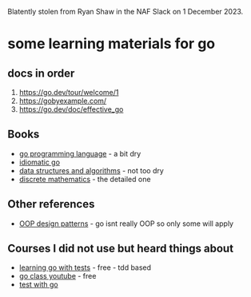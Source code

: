 Blatently stolen from Ryan Shaw in the NAF Slack on 1 December 2023.

# some learning materials for go

## docs in order
1. https://go.dev/tour/welcome/1
2. https://gobyexample.com/
3. https://go.dev/doc/effective_go

## Books
* [go programming language](https://www.amazon.com/Programming-Language-Addison-Wesley-Professional-Computing/dp/0134190440) - a bit dry
* [idiomatic go](https://www.amazon.com/Learning-Go-Idiomatic-Real-World-Programming/dp/1492077216)
* [data structures and algorithms](https://www.amazon.com/Common-Sense-Guide-Structures-Algorithms-Second/dp/1680507222/ref=pd_lpo_sccl_1/140-1949183-0038165?pd_rd_w=dLi2A&content-id=amzn1.sym.116f529c-aa4d-4763-b2b6-4d614ec7dc00&pf_rd_p=116f529c-aa4d-4763-b2b6-4d614ec7dc00&pf_rd_r=4HW088683C48G59J7AXW&pd_rd_wg=lgtx9&pd_rd_r=ec04a41f-82fd-4095-8209-f63d8f696c2f&pd_rd_i=1680507222&psc=1) - not too dry
* [discrete mathematics](https://www.amazon.com/Discrete-Mathematics-Applications-Kenneth-author/dp/1260091996/ref=sr_1_5?crid=2BPJBJE3MMZVF&keywords=discrete+mathematics&qid=1701384782&s=books&sprefix=discret%2Cstripbooks%2C148&sr=1-5&ufe=app_do%3Aamzn1.fos.18ed3cb5-28d5-4975-8bc7-93deae8f9840) - the detailed one

## Other references
* [OOP design patterns](https://refactoring.guru/design-patterns) - go isnt really OOP so only some will apply

## Courses I did not use but heard things about
* [learning go with tests](https://quii.gitbook.io/learn-go-with-tests/) - free - tdd based
* [go class youtube](https://www.youtube.com/watch?v=iDQAZEJK8lI&list=PLoILbKo9rG3skRCj37Kn5Zj803hhiuRK6) - free
* [test with go](https://testwithgo.com/)
